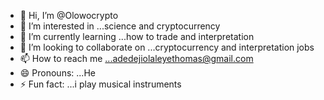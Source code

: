 - 👋 Hi, I’m @Olowocrypto
- 👀 I’m interested in ...science and cryptocurrency
- 🌱 I’m currently learning ...how to trade and interpretation
- 💞️ I’m looking to collaborate on ...cryptocurrency and interpretation jobs
- 📫 How to reach me ...adedejiolaleyethomas@gmail.com
- 😄 Pronouns: ...He
- ⚡ Fun fact: ...i play musical instruments

<!---
Olowocrypto/Olowocrypto is a ✨ special ✨ repository because its `README.md` (this file) appears on your GitHub profile.
You can click the Preview link to take a look at your changes.
--->
